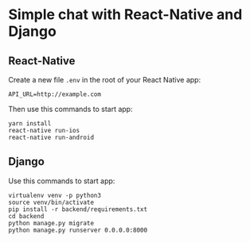 # Simple chat with React-Native and Django

## React-Native

Create a new file `.env` in the root of your React Native app:
```
API_URL=http://example.com
```

Then use this commands to start app:
```
yarn install
react-native run-ios
react-native run-android
```

## Django

Use this commands to start app:
```
virtualenv venv -p python3
source venv/bin/activate
pip install -r backend/requirements.txt
cd backend
python manage.py migrate
python manage.py runserver 0.0.0.0:8000
```
